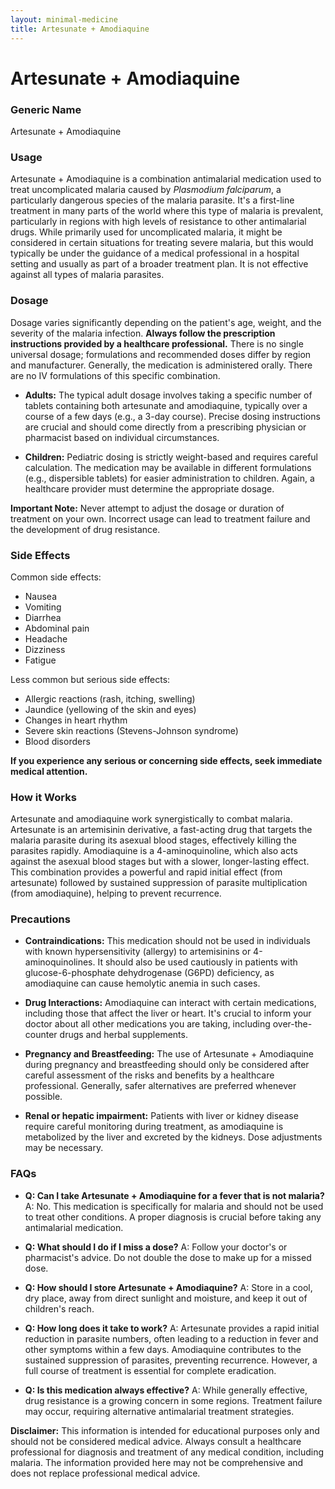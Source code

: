 ```yaml
---
layout: minimal-medicine
title: Artesunate + Amodiaquine
---
```


# Artesunate + Amodiaquine
### Generic Name
Artesunate + Amodiaquine

### Usage

Artesunate + Amodiaquine is a combination antimalarial medication used to treat uncomplicated malaria caused by *Plasmodium falciparum*, a particularly dangerous species of the malaria parasite.  It's a first-line treatment in many parts of the world where this type of malaria is prevalent, particularly in regions with high levels of resistance to other antimalarial drugs.  While primarily used for uncomplicated malaria,  it might be considered in certain situations for treating severe malaria, but this would typically be under the guidance of a medical professional in a hospital setting and usually as part of a broader treatment plan.  It is not effective against all types of malaria parasites.

### Dosage

Dosage varies significantly depending on the patient's age, weight, and the severity of the malaria infection.  **Always follow the prescription instructions provided by a healthcare professional.**  There is no single universal dosage; formulations and recommended doses differ by region and manufacturer.  Generally, the medication is administered orally.  There are no IV formulations of this specific combination.  

* **Adults:**  The typical adult dosage involves taking a specific number of tablets containing both artesunate and amodiaquine, typically over a course of a few days (e.g., a 3-day course). Precise dosing instructions are crucial and should come directly from a prescribing physician or pharmacist based on individual circumstances.

* **Children:** Pediatric dosing is strictly weight-based and requires careful calculation.  The medication may be available in different formulations (e.g., dispersible tablets) for easier administration to children.  Again, a healthcare provider must determine the appropriate dosage.

**Important Note:**  Never attempt to adjust the dosage or duration of treatment on your own.  Incorrect usage can lead to treatment failure and the development of drug resistance.


### Side Effects

Common side effects:

* Nausea
* Vomiting
* Diarrhea
* Abdominal pain
* Headache
* Dizziness
* Fatigue

Less common but serious side effects:

* Allergic reactions (rash, itching, swelling)
* Jaundice (yellowing of the skin and eyes)
* Changes in heart rhythm
* Severe skin reactions (Stevens-Johnson syndrome)
* Blood disorders

**If you experience any serious or concerning side effects, seek immediate medical attention.**


### How it Works

Artesunate and amodiaquine work synergistically to combat malaria.  Artesunate is an artemisinin derivative, a fast-acting drug that targets the malaria parasite during its asexual blood stages, effectively killing the parasites rapidly.  Amodiaquine is a 4-aminoquinoline, which also acts against the asexual blood stages but with a slower, longer-lasting effect.  This combination provides a powerful and rapid initial effect (from artesunate) followed by sustained suppression of parasite multiplication (from amodiaquine), helping to prevent recurrence.


### Precautions

* **Contraindications:**  This medication should not be used in individuals with known hypersensitivity (allergy) to artemisinins or 4-aminoquinolines.  It should also be used cautiously in patients with glucose-6-phosphate dehydrogenase (G6PD) deficiency, as amodiaquine can cause hemolytic anemia in such cases.

* **Drug Interactions:** Amodiaquine can interact with certain medications, including those that affect the liver or heart. It's crucial to inform your doctor about all other medications you are taking, including over-the-counter drugs and herbal supplements.

* **Pregnancy and Breastfeeding:** The use of Artesunate + Amodiaquine during pregnancy and breastfeeding should only be considered after careful assessment of the risks and benefits by a healthcare professional.  Generally, safer alternatives are preferred whenever possible.

* **Renal or hepatic impairment:** Patients with liver or kidney disease require careful monitoring during treatment, as amodiaquine is metabolized by the liver and excreted by the kidneys.  Dose adjustments may be necessary.


### FAQs

* **Q: Can I take Artesunate + Amodiaquine for a fever that is not malaria?** A: No.  This medication is specifically for malaria and should not be used to treat other conditions.  A proper diagnosis is crucial before taking any antimalarial medication.

* **Q: What should I do if I miss a dose?** A:  Follow your doctor's or pharmacist's advice.  Do not double the dose to make up for a missed dose.

* **Q: How should I store Artesunate + Amodiaquine?** A:  Store in a cool, dry place, away from direct sunlight and moisture, and keep it out of children's reach.

* **Q: How long does it take to work?** A: Artesunate provides a rapid initial reduction in parasite numbers, often leading to a reduction in fever and other symptoms within a few days.  Amodiaquine contributes to the sustained suppression of parasites, preventing recurrence.  However, a full course of treatment is essential for complete eradication.

* **Q: Is this medication always effective?** A: While generally effective, drug resistance is a growing concern in some regions.  Treatment failure may occur, requiring alternative antimalarial treatment strategies.

**Disclaimer:** This information is intended for educational purposes only and should not be considered medical advice.  Always consult a healthcare professional for diagnosis and treatment of any medical condition, including malaria.  The information provided here may not be comprehensive and does not replace professional medical advice.
